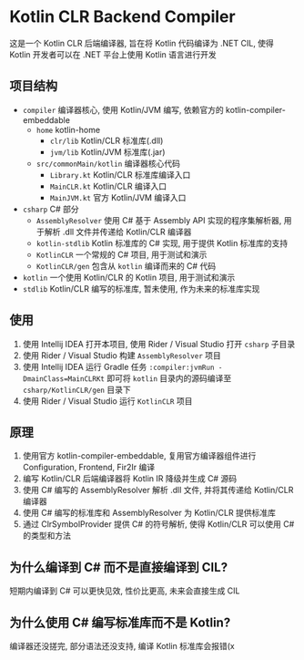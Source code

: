 # Kotlin CLR Backend Compiler

这是一个 Kotlin CLR 后端编译器, 旨在将 Kotlin 代码编译为 .NET CIL, 使得 Kotlin 开发者可以在 .NET 平台上使用 Kotlin 语言进行开发<br>

## 项目结构
- `compiler` 编译器核心, 使用 Kotlin/JVM 编写, 依赖官方的 kotlin-compiler-embeddable
  - `home` kotlin-home
    - `clr/lib` Kotlin/CLR 标准库(.dll)
    - `jvm/lib` Kotlin/JVM 标准库(.jar)
  - `src/commonMain/kotlin` 编译器核心代码
    - `Library.kt` Kotlin/CLR 标准库编译入口
    - `MainCLR.kt` Kotlin/CLR 编译入口
    - `MainJVM.kt` 官方 Kotlin/JVM 编译入口
- `csharp` C# 部分
  - `AssemblyResolver` 使用 C# 基于 Assembly API 实现的程序集解析器, 用于解析 .dll 文件并传递给 Kotlin/CLR 编译器
  - `kotlin-stdlib` Kotlin 标准库的 C# 实现, 用于提供 Kotlin 标准库的支持
  - `KotlinCLR` 一个常规的 C# 项目, 用于测试和演示
  - `KotlinCLR/gen` 包含从 `kotlin` 编译而来的 C# 代码
- `kotlin` 一个使用 Kotlin/CLR 的 Kotlin 项目, 用于测试和演示
- `stdlib` Kotlin/CLR 编写的标准库, 暂未使用, 作为未来的标准库实现

## 使用
1. 使用 Intellij IDEA 打开本项目, 使用 Rider / Visual Studio 打开 `csharp` 子目录
2. 使用 Rider / Visual Studio 构建 `AssemblyResolver` 项目
3. 使用 Intellij IDEA 运行 Gradle 任务 `:compiler:jvmRun -DmainClass=MainCLRKt` 即可将 `kotlin` 目录内的源码编译至 `csharp/KotlinCLR/gen` 目录下
4. 使用 Rider / Visual Studio 运行 `KotlinCLR` 项目 

## 原理
1. 使用官方 kotlin-compiler-embeddable, 复用官方编译器组件进行 Configuration, Frontend, Fir2Ir 编译
2. 编写 Kotlin/CLR 后端编译器将 Kotlin IR 降级并生成 C# 源码
3. 使用 C# 编写的 AssemblyResolver 解析 .dll 文件, 并将其传递给 Kotlin/CLR 编译器
4. 使用 C# 编写的标准库和 AssemblyResolver 为 Kotlin/CLR 提供标准库
5. 通过 ClrSymbolProvider 提供 C# 的符号解析, 使得 Kotlin/CLR 可以使用 C# 的类型和方法

## 为什么编译到 C# 而不是直接编译到 CIL?
短期内编译到 C# 可以更快见效, 性价比更高, 未来会直接生成 CIL

## 为什么使用 C# 编写标准库而不是 Kotlin?
编译器还没搓完, 部分语法还没支持, 编译 Kotlin 标准库会报错(x